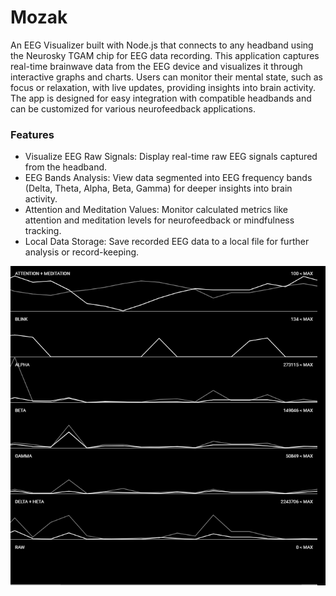 # Mozak

An EEG Visualizer built with Node.js that connects to any headband using the Neurosky TGAM chip for EEG data recording. This application captures real-time brainwave data from the EEG device and visualizes it through interactive graphs and charts. Users can monitor their mental state, such as focus or relaxation, with live updates, providing insights into brain activity. The app is designed for easy integration with compatible headbands and can be customized for various neurofeedback applications.

### Features

- Visualize EEG Raw Signals: Display real-time raw EEG signals captured from the headband.
- EEG Bands Analysis: View data segmented into EEG frequency bands (Delta, Theta, Alpha, Beta, Gamma) for deeper insights into brain activity.
- Attention and Meditation Values: Monitor calculated metrics like attention and meditation levels for neurofeedback or mindfulness tracking.
- Local Data Storage: Save recorded EEG data to a local file for further analysis or record-keeping.



![alt](https://github.com/black/mozak/blob/master/screencapture-localhost-3000-1520233749921.png)
